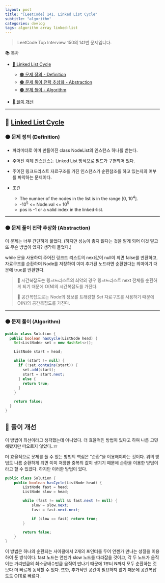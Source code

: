 ```yaml
---
layout: post
title: "[LeetCode] 141. Linked List Cycle"
subtitle: "algorithm"
categories: devlog
tags: algorithm array linked-list
---
```


> LeetCode Top Interview 150의 141번 문제입니다.

<!--more-->

📚 목차
- [🌱 Linked List Cycle](#-linked-list-cycle)
  - [🟤 문제 정의 - Definition](#-문제-요약-definition)
  - [🟤 문제 풀이 전략 추상화 - Abstraction](#-문제-풀이-전략-추상화-abstraction)
  - [🟤 문제 풀이 - Algorithm](#-문제-풀이-algorithm)

- [🌱 풀이 개선](#-풀이-개선)

----

## 🌱 [Linked List Cycle](https://leetcode.com/problems/linked-list-cycle/description/)

### 🟤 문제 정의 (Definition)

- 파라미터로 이미 만들어진 class NodeList의 인스턴스 하나를 받는다.
- 주어진 객체 인스턴스는 Linked List 방식으로 필드가 구현되어 있다.

- 주어진 링크드리스트 자료구조를 가진 인스턴스가 순환참조를 하고 있는지의 여부를 파악하는 문제이다.


- 조건
  - The number of the nodes in the list is in the range [0, 10<sup>4</sup>].
  - -10<sup>5</sup> <= Node.val <= 10<sup>5</sup>
  - pos is -1 or a valid index in the linked-list.

---

### 🟤 문제 풀이 전략 추상화 (Abstraction)

이 문제는 너무 간단하게 풀었다. (하지만 성능이 좋지 않다는 것을 알게 되어 이것 말고 또 무슨 방법이 있지? 생각이 들었다.)

while 문을 사용하여 주어진 링크드 리스트의 next값이 null이 되면 false를 반환하고, 자료구조를 순환하며 Node를 저장하여 
이미 추가된 노드라면 순환한다는 의미이기 때문에 true를 반환한다.

> 🥕 시간복잡도는 링크드리스트의 최악의 경우 링크드리스트 next 전체를 순환하게 되기 때문에 O(N)의 시간복잡도를 가진다.
> 
> 🥕 공간복잡도로는 Node의 정보를 트래킹할 Set 자료구조를 사용하기 때문에 O(N)의 공간복잡도를 가진다.

---

### 🟤 문제 풀이 (Algorithm)

```java
public class Solution {
  public boolean hasCycle(ListNode head) {
    Set<ListNode> set = new HashSet<>();

    ListNode start = head;

    while (start != null) {
      if (!set.contains(start)) {
        set.add(start);
        start = start.next;
      } else {
        return true;
      }
    }

    return false;
  }
}
```

## 🌱 풀이 개선

이 방법이 최선이라고 생각했는데 아니었다. 더 효율적인 방법이 있다고 하여 나름 고민해봤지만 떠오르지 않았다..ㅠ

더 효율적으로 문제를 풀 수 있는 방법의 핵심은 "순환"을 이용해야하는 것이다. 위의 방법도 나름 순환하게 되면 이미 저장한 중복의 값이 
생기기 때문에 순환을 이용한 방법이라고 할 수 있겠다. 하지만 이러한 방법이 있다.

```java
public class Solution {
    public boolean hasCycle(ListNode head) {
        ListNode fast = head;
        ListNode slow = head;

        while (fast != null && fast.next != null) {
            slow = slow.next;
            fast = fast.next.next;

            if (slow == fast) return true;
        }

        return false;
    }
}
```

이 방법은 하나의 순환되는 사이클에서 2개의 포인터를 두어 언젠가 만나는 성질을 이용하여 푼 방식이다. 
fast 노드는 언젠가 slow 노드를 따라잡을 것이고, 각 두 노드가 움직이는 거리만큼의 최소공배수만큼 움직여 만나기 때문에 1부터 N까지 
모두 순환하는 것보다 더 빠르게 동작할 수 있다. 또한, 추가적인 공간이 필요하지 않기 때문에 공간복잡도도 O(1)로 빠르다.
